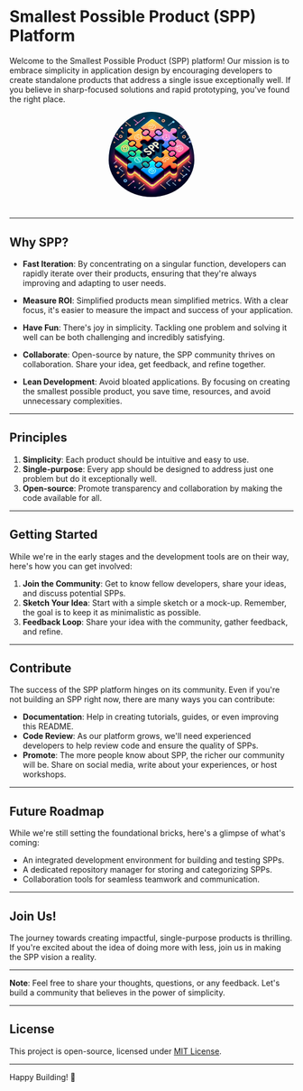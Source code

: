 # Smallest Possible Product (SPP) Platform

Welcome to the Smallest Possible Product (SPP) platform! Our mission is to embrace simplicity in application design by encouraging developers to create standalone products that address a single issue exceptionally well. If you believe in sharp-focused solutions and rapid prototyping, you've found the right place.

<div align="center">
    <img src="./logo.png" alt="spp-logo" width="30%"  style="border-radius: 50%; padding-bottom: 20px"/>
</div>

---

## Why SPP?

- **Fast Iteration**: By concentrating on a singular function, developers can rapidly iterate over their products, ensuring that they're always improving and adapting to user needs.
  
- **Measure ROI**: Simplified products mean simplified metrics. With a clear focus, it's easier to measure the impact and success of your application.
  
- **Have Fun**: There's joy in simplicity. Tackling one problem and solving it well can be both challenging and incredibly satisfying.
  
- **Collaborate**: Open-source by nature, the SPP community thrives on collaboration. Share your idea, get feedback, and refine together.
  
- **Lean Development**: Avoid bloated applications. By focusing on creating the smallest possible product, you save time, resources, and avoid unnecessary complexities.

---

## Principles

1. **Simplicity**: Each product should be intuitive and easy to use.
2. **Single-purpose**: Every app should be designed to address just one problem but do it exceptionally well.
3. **Open-source**: Promote transparency and collaboration by making the code available for all.

---

## Getting Started

While we're in the early stages and the development tools are on their way, here's how you can get involved:

1. **Join the Community**: Get to know fellow developers, share your ideas, and discuss potential SPPs.
2. **Sketch Your Idea**: Start with a simple sketch or a mock-up. Remember, the goal is to keep it as minimalistic as possible.
3. **Feedback Loop**: Share your idea with the community, gather feedback, and refine.

---

## Contribute

The success of the SPP platform hinges on its community. Even if you're not building an SPP right now, there are many ways you can contribute:

- **Documentation**: Help in creating tutorials, guides, or even improving this README.
- **Code Review**: As our platform grows, we'll need experienced developers to help review code and ensure the quality of SPPs.
- **Promote**: The more people know about SPP, the richer our community will be. Share on social media, write about your experiences, or host workshops.

---

## Future Roadmap

While we're still setting the foundational bricks, here's a glimpse of what's coming:

- An integrated development environment for building and testing SPPs.
- A dedicated repository manager for storing and categorizing SPPs.
- Collaboration tools for seamless teamwork and communication.

---

## Join Us!

The journey towards creating impactful, single-purpose products is thrilling. If you're excited about the idea of doing more with less, join us in making the SPP vision a reality.

--- 

**Note**: Feel free to share your thoughts, questions, or any feedback. Let's build a community that believes in the power of simplicity.

--- 

## License

This project is open-source, licensed under [MIT License](LICENSE.md).

--- 

Happy Building! 🚀
